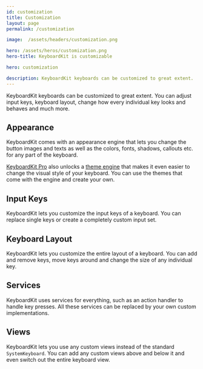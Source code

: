 ```yaml
---
id: customization
title: Customization
layout: page
permalink: /customization

image:  /assets/headers/customization.png

hero: /assets/heros/customization.png
hero-title: KeyboardKit is customizable

hero: customization

description: KeyboardKit keyboards can be customized to great extent.
---
```


KeyboardKit keyboards can be customized to great extent. You can adjust input keys, keyboard layout, change how every individual key looks and behaves and much more.


## Appearance

KeyboardKit comes with an appearance engine that lets you change the button images and texts as well as the colors, fonts, shadows, callouts etc. for any part of the keyboard.

[KeyboardKit Pro](/pro) also unlocks a [theme engine](/themes) that makes it even easier to change the visual style of your keyboard. You can use the themes that come with the engine and create your own.


## Input Keys

KeyboardKit lets you customize the input keys of a keyboard. You can replace single keys or create a completely custom input set.


## Keyboard Layout

KeyboardKit lets you customize the entire layout of a keyboard. You can add and remove keys, move keys around and change the size of any individual key.


## Services

KeyboardKit uses services for everything, such as an action handler to handle key presses. All these services can be replaced by your own custom implementations.


## Views

KeyboardKit lets you use any custom views instead of the standard `SystemKeyboard`. You can add any custom views above and below it and even switch out the entire keyboard view.